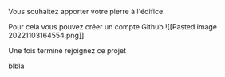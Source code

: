 Vous souhaitez apporter votre pierre à l'édifice. 

Pour cela vous pouvez créer un compte Github
![[Pasted image 20221103164554.png]]

Une fois terminé rejoignez ce projet 

blbla
